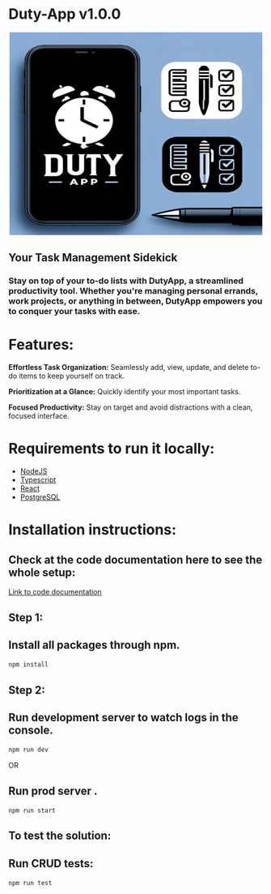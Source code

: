 # Duty-App v1.0.0

<div style="max-width: 600px; margin: 0 auto;">
 <p align="center"> 
 <img src="duty.png" width="500" height="400" alt="Image">
</p>

## Your Task Management Sidekick

### Stay on top of your to-do lists with DutyApp, a streamlined productivity tool. Whether you're managing personal errands, work projects, or anything in between, DutyApp empowers you to conquer your tasks with ease.

# Features:

**Effortless Task Organization:** Seamlessly add, view, update, and delete to-do items to keep yourself on track.

**Prioritization at a Glance:** Quickly identify your most important tasks.

**Focused Productivity:**  Stay on target and avoid distractions with a clean, focused interface.

# Requirements to run it locally:

* [NodeJS](https://nodejs.org/en/download "NodeJS")
* [Typescript](https://www.npmjs.com/package/typescript)
* [React](https://es.react.dev/)
* [PostgreSQL](https://www.postgresql.org/)


# Installation instructions:

## Check at the code documentation here to see the whole setup:

<p>
  <a href="https://docs.google.com/document/d/1oLl_-k4tW4f6_ajgXyCJtbthLUwrOrcRtbEy-rlxa8s" target="_blank">
   Link to code documentation
  </a>
</p>

## Step 1:

## Install all packages through npm.
```sh
npm install
```

## Step 2:

## Run development server to watch logs in the console.
```sh
npm run dev
```

OR

## Run prod server .
```sh
npm run start
```

## To test the solution:

## Run CRUD tests:
```sh
npm run test
```